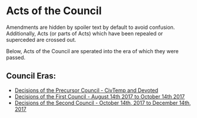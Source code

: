 # Acts of the Council

Amendments are hidden by spoiler text by default to avoid confusion. Additionally, Acts (or parts of Acts) which have been repealed or superceded are crossed out.

Below, Acts of the Council are sperated into the era of which they were passed.

## Council Eras:

- [Decisions of the Precursor Council - CivTemp and Devoted](/government/council-acts/precursor)
- [Decisions of the First Council - August 14th 2017 to October 14th 2017](/government/council-acts/first)
- [Decisions of the Second Council - October 14th, 2017 to December 14th, 2017](/government/council-acts/secound)
